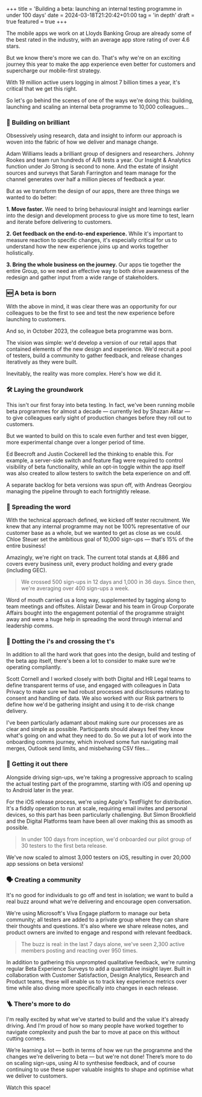 +++
title = 'Building a beta: launching an internal testing programme in under 100 days'
date = 2024-03-18T21:20:42+01:00
tag = 'in depth'
draft = true
featured = true
+++

The mobile apps we work on at Lloyds Banking Group are already some of the best rated in the industry, with an average app store rating of over 4.6 stars.

But we know there's more we can do. That's why we're on an exciting journey this year to make the app experience even better for customers and supercharge our mobile-first strategy.

With 19 million active users logging in almost 7 billion times a year, it's critical that we get this right.

So let's go behind the scenes of one of the ways we're doing this: building, launching and scaling an internal beta programme to 10,000 colleagues...

### 🚀 Building on brilliant

Obsessively using research, data and insight to inform our approach is woven into the fabric of how we deliver and manage change.

Adam Williams leads a brilliant group of designers and researchers. Johnny Rookes and team run hundreds of A/B tests a year. Our Insight & Analytics function under Jo Strong is second to none. And the estate of insight sources and surveys that Sarah Farrington and team manage for the channel generates over half a million pieces of feedback a year.

But as we transform the design of our apps, there are three things we wanted to do better:

**1. Move faster.** We need to bring behavioural insight and learnings earlier into the design and development process to give us more time to test, learn and iterate before delivering to customers.

**2. Get feedback on the end-to-end experience.** While it's important to measure reaction to specific changes, it's especially critical for us to understand how the new experience joins up and works together holistically.

**3. Bring the whole business on the journey.** Our apps tie together the entire Group, so we need an effective way to both drive awareness of the redesign and gather input from a wide range of stakeholders.

### 🆕 A beta is born

With the above in mind, it was clear there was an opportunity for our colleagues to be the first to see and test the new experience before launching to customers.

And so, in October 2023, the colleague beta programme was born.

The vision was simple: we'd develop a version of our retail apps that contained elements of the new design and experience. We'd recruit a pool of testers, build a community to gather feedback, and release changes iteratively as they were built.

Inevitably, the reality was more complex. Here's how we did it.

### 🛠️ Laying the groundwork

This isn't our first foray into beta testing. In fact, we've been running mobile beta programmes for almost a decade — currently led by Shazan Aktar — to give colleagues early sight of production changes before they roll out to customers.

But we wanted to build on this to scale even further and test even bigger, more experimental change over a longer period of time.

Ed Beecroft and Justin Cockerell led the thinking to enable this. For example, a server-side switch and feature flag were required to control visibility of beta functionality, while an opt-in toggle within the app itself was also created to allow testers to switch the beta experience on and off.

A separate backlog for beta versions was spun off, with Andreas Georgiou managing the pipeline through to each fortnightly release.

### 📢 Spreading the word

With the technical approach defined, we kicked off tester recruitment. We knew that any internal programme may not be 100% representative of our customer base as a whole, but we wanted to get as close as we could. Chloe Steuer set the ambitious goal of 10,000 sign-ups — that's 15% of the entire business!

Amazingly, we're right on track. The current total stands at 4,886 and covers every business unit, every product holding and every grade (including GEC).

> We crossed 500 sign-ups in 12 days and 1,000 in 36 days. Since then, we're averaging over 400 sign-ups a week.

Word of mouth carried us a long way, supplemented by tagging along to team meetings and offsites. Alistair Dewar and his team in Group Corporate Affairs bought into the engagement potential of the programme straight away and were a huge help in spreading the word through internal and leadership comms.

### 🦺 Dotting the i's and crossing the t's

In addition to all the hard work that goes into the design, build and testing of the beta app itself, there's been a lot to consider to make sure we're operating compliantly.

Scott Cornell and I worked closely with both Digital and HR Legal teams to define transparent terms of use, and engaged with colleagues in Data Privacy to make sure we had robust processes and disclosures relating to consent and handling of data. We also worked with our Risk partners to define how we'd be gathering insight and using it to de-risk change delivery.

I've been particularly adamant about making sure our processes are as clear and simple as possible. Participants should always feel they know what's going on and what they need to do. So we put a lot of work into the onboarding comms journey, which involved some fun navigating mail merges, Outlook send limits, and misbehaving CSV files...

### 📲 Getting it out there

Alongside driving sign-ups, we're taking a progressive approach to scaling the actual testing part of the programme, starting with iOS and opening up to Android later in the year.

For the iOS release process, we're using Apple's TestFlight for distribution. It's a fiddly operation to run at scale, requiring email invites and personal devices, so this part has been particularly challenging. But Simon Brookfield and the Digital Platforms team have been all over making this as smooth as possible.

> In under 100 days from inception, we'd onboarded our pilot group of 30 testers to the first beta release.

We've now scaled to almost 3,000 testers on iOS, resulting in over 20,000 app sessions on beta versions!

### 🗣️ Creating a community

It's no good for individuals to go off and test in isolation; we want to build a real buzz around what we're delivering and encourage open conversation.

We're using Microsoft's Viva Engage platform to manage our beta community; all testers are added to a private group where they can share their thoughts and questions. It's also where we share release notes, and product owners are invited to engage and respond with relevant feedback.

> The buzz is real: in the last 7 days alone, we've seen 2,300 active members posting and reacting over 950 times.

In addition to gathering this unprompted qualitative feedback, we're running regular Beta Experience Surveys to add a quantitative insight layer. Built in collaboration with Customer Satisfaction, Design Analytics, Research and Product teams, these will enable us to track key experience metrics over time while also diving more specifically into changes in each release.

### 🪜 There's more to do

I'm really excited by what we've started to build and the value it's already driving. And I'm proud of how so many people have worked together to navigate complexity and push the bar to move at pace on this without cutting corners. 

We’re learning a lot — both in terms of how we run the programme and the changes we're delivering to beta — but we're not done! There’s more to do on scaling sign-ups, using AI to synthesise feedback, and of course continuing to use these super valuable insights to shape and optimise what we deliver to customers. 

Watch this space!


